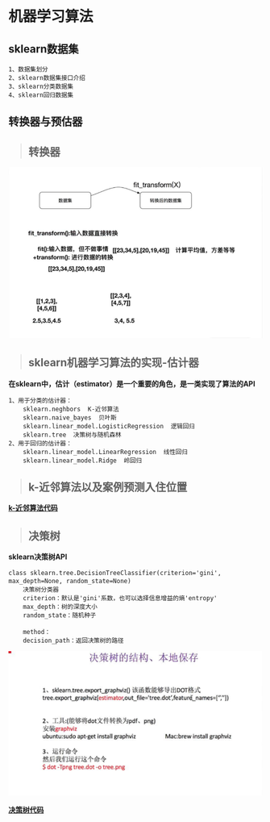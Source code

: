 # 机器学习算法

## sklearn数据集

	1、数据集划分
	2、sklearn数据集接口介绍
	3、sklearn分类数据集
	4、sklearn回归数据集

## 转换器与预估器

> ## 转换器

![转换器](https://github.com/zhouf00/video-190420/raw/master/image/d47.png)

> ## sklearn机器学习算法的实现-估计器

**在sklearn中，估计（estimator）是一个重要的角色，是一类实现了算法的API**

	1、用于分类的估计器：
		sklearn.neghbors  K-近邻算法
		sklearn.naive_bayes  贝叶斯
		sklearn.linear_model.LogisticRegression  逻辑回归
		sklearn.tree  决策树与随机森林
	2、用于回归的估计器：
		sklearn.linear_model.LinearRegression  线性回归
		sklearn.linear_model.Ridge  岭回归

> ## k-近邻算法以及案例预测入住位置

**[k-近邻算法代码](https://github.com/zhouf00/video-190420/blob/master/code4/4_k_neighbors.py)**

> ## 决策树

**sklearn决策树API**
	
	class sklearn.tree.DecisionTreeClassifier(criterion='gini', max_depth=None, random_state=None)
		决策树分类器
		criterion：默认是'gini'系数，也可以选择信息增益的熵'entropy'
		max_depth：树的深度大小
		random_state：随机种子

		method：
		decision_path：返回决策树的路径

![决策树](https://github.com/zhouf00/video-190420/raw/master/image/d48.png)

**[决策树代码](https://github.com/zhouf00/video-190420/blob/master/code4/4_tree.py)**